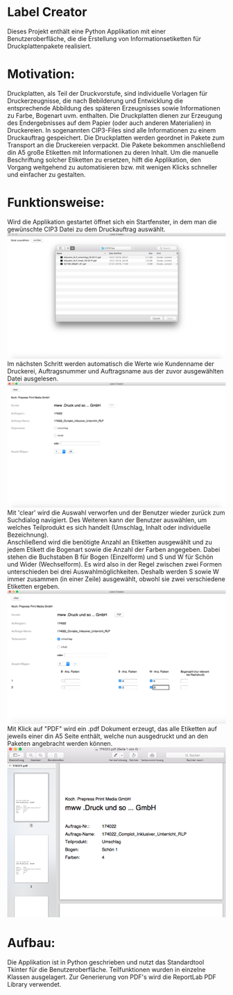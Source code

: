 # Label Creator

Dieses Projekt enthält eine Python Applikation mit einer Benutzeroberfläche, die die Erstellung von Informationsetiketten für Druckplattenpakete realisiert. 


# Motivation:
Druckplatten, als Teil der Druckvorstufe, sind individuelle Vorlagen für Druckerzeugnisse, die nach Bebilderung und Entwicklung die entsprechende Abbildung des späteren Erzeugnisses sowie Informationen zu Farbe, Bogenart uvm. enthalten. Die Druckplatten dienen zur Erzeugung des Endergebnisses auf dem Papier (oder auch anderen Materialien) in Druckereien. In sogenannten CIP3-Files sind alle Informationen zu einem Druckauftrag gespeichert. Die Druckplatten werden geordnet in Pakete zum Transport an die Druckereien verpackt.
Die Pakete bekommen anschließend din A5 große Etiketten mit Informationen zu deren Inhalt. Um die manuelle Beschriftung solcher Etiketten zu ersetzen, hilft die Applikation, den Vorgang weitgehend zu automatisieren bzw. mit wenigen Klicks schneller und einfacher zu gestalten.

# Funktionsweise:
Wird die Applikation gestartet öffnet sich ein Startfenster, in dem man die gewünschte CIP3 Datei zu dem Druckauftrag auswählt. 
![alt text](https://raw.githubusercontent.com/johannakch/labelCreator/editing/suchdialog2.png)
Im nächsten Schritt werden automatisch die Werte wie Kundenname der Druckerei, Auftragsnummer und Auftragsname aus der zuvor ausgewählten Datei ausgelesen.
![alt text](https://raw.githubusercontent.com/johannakch/labelCreator/editing/app1.png)
Mit 'clear' wird die Auswahl verworfen und der Benutzer wieder zurück zum Suchdialog navigiert. Des Weiteren kann der Benutzer auswählen, um welches Teilprodukt es sich handelt (Umschlag, Inhalt oder individuelle Bezeichnung).  
Anschließend wird die benötigte Anzahl an Etiketten ausgewählt und zu jedem Etikett die Bogenart sowie die Anzahl der Farben angegeben. Dabei stehen die Buchstaben B für Bogen (Einzelform) und S und W für Schön und Wider (Wechselform). Es wird also in der Regel zwischen zwei Formen unterschieden bei drei Auswahlmöglichkeiten. Deshalb werden S sowie W immer zusammen (in einer Zeile) ausgewählt, obwohl sie zwei verschiedene Etiketten ergeben. 
![alt text](https://raw.githubusercontent.com/johannakch/labelCreator/editing/app3.png)
Mit Klick auf "PDF" wird ein .pdf Dokument erzeugt, das alle Etiketten auf jeweils einer din A5 Seite enthält, welche nun ausgedruckt und an den Paketen angebracht werden können.
![alt text](https://raw.githubusercontent.com/johannakch/labelCreator/editing/app4.png)

# Aufbau:
Die Applikation ist in Python geschrieben und nutzt das Standardtool Tkinter für die Benutzeroberfläche. Teilfunktionen wurden in einzelne Klassen ausgelagert. Zur Generierung von PDF's wird die ReportLab PDF Library verwendet.
